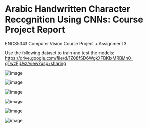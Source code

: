# Arabic Handwritten Character Recognition Using CNNs: Course Project Report

ENCS5343 Computer Vision Course Project + Assignment 3

Use the following dataset to train and test the models:
https://drive.google.com/file/d/1ZQ8fSD6WgkXFBKIxMRBMn0-gTwzFjUvz/view?usp=sharing


![image](https://github.com/Rama1972001/Computer-Vision/assets/110572038/f7372ecb-088e-4351-b2e8-5beba088320e)

![image](https://github.com/Rama1972001/Computer-Vision/assets/110572038/3ef0ec17-2c43-4ffb-9d5d-1d0bb783f57e)

![image](https://github.com/Rama1972001/Computer-Vision/assets/110572038/c79d7d8c-39c3-4550-9376-394d819830f6)

![image](https://github.com/Rama1972001/Computer-Vision/assets/110572038/5596956c-954f-4b7d-a961-561dcd9048af)

![image](https://github.com/Rama1972001/Computer-Vision/assets/110572038/a523d1df-001f-4ed4-85d7-e0b39f438032)

![image](https://github.com/Rama1972001/Computer-Vision/assets/110572038/40d8b7f9-74a8-47bb-8abb-d86014449b8b)
